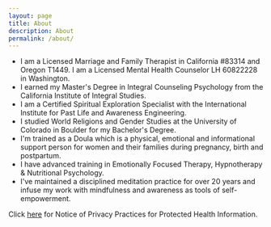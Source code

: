 ```yaml
---
layout: page
title: About
description: About
permalink: /about/
---
```

<ul>
  <li>I am a Licensed Marriage and Family Therapist in California #83314 and Oregon T1449. I am a Licensed Mental Health Counselor LH 60822228 in Washington. </li>
  <li>I earned my Master's Degree in Integral Counseling Psychology from the California Institute of Integral Studies.</li>
  <li>I am a Certified Spiritual Exploration Specialist with the International Institute for Past Life and Awareness Engineering.</li>
  <li>I studied World Religions and Gender Studies at the University of Colorado in Boulder for my Bachelor's Degree.</li>
  <li>I'm trained as a Doula which is a physical, emotional and informational support person for women and their families during pregnancy, birth and postpartum.</li>
  <li>I have advanced training in Emotionally Focused Therapy, Hypnotherapy & Nutritional Psychology.</li>
  <li>I've maintained a disciplined meditation practice for over 20 years and infuse my work with mindfulness and awareness as tools of self-empowerment.</li>
</ul>

Click [here](https://www.hhs.gov/sites/default/files/ocr/privacy/hipaa/understanding/coveredentities/notice.pdf) for Notice of Privacy Practices for Protected Health Information.
